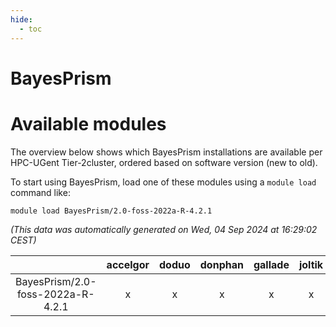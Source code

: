 ```yaml
---
hide:
  - toc
---
```


BayesPrism
==========

# Available modules


The overview below shows which BayesPrism installations are available per HPC-UGent Tier-2cluster, ordered based on software version (new to old).

To start using BayesPrism, load one of these modules using a `module load` command like:

```shell
module load BayesPrism/2.0-foss-2022a-R-4.2.1
```

*(This data was automatically generated on Wed, 04 Sep 2024 at 16:29:02 CEST)*  

| |accelgor|doduo|donphan|gallade|joltik|shinx|skitty|
| :---: | :---: | :---: | :---: | :---: | :---: | :---: | :---: |
|BayesPrism/2.0-foss-2022a-R-4.2.1|x|x|x|x|x|-|x|
